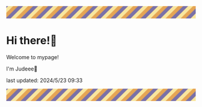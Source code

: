 <!-- Header image -->
<img src="./pokemon/pokemon_19.png" width="1000">

# Hi there!👋

Welcome to mypage!

I'm Judeee🐷

last updated: 2024/5/23 09:33

<!-- Footer image -->
<img src="./pokemon/pokemon_19.png" width="1000">
